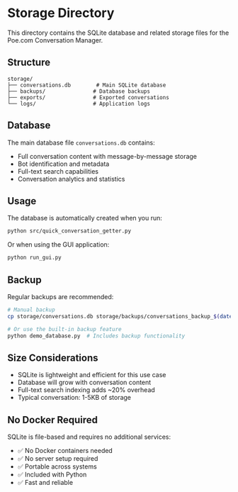 # Storage Directory

This directory contains the SQLite database and related storage files for the Poe.com Conversation Manager.

## Structure

```
storage/
├── conversations.db        # Main SQLite database
├── backups/               # Database backups
├── exports/               # Exported conversations
└── logs/                  # Application logs
```

## Database

The main database file `conversations.db` contains:
- Full conversation content with message-by-message storage
- Bot identification and metadata
- Full-text search capabilities
- Conversation analytics and statistics

## Usage

The database is automatically created when you run:
```bash
python src/quick_conversation_getter.py
```

Or when using the GUI application:
```bash
python run_gui.py
```

## Backup

Regular backups are recommended:
```bash
# Manual backup
cp storage/conversations.db storage/backups/conversations_backup_$(date +%Y%m%d_%H%M%S).db

# Or use the built-in backup feature
python demo_database.py  # Includes backup functionality
```

## Size Considerations

- SQLite is lightweight and efficient for this use case
- Database will grow with conversation content
- Full-text search indexing adds ~20% overhead
- Typical conversation: 1-5KB of storage

## No Docker Required

SQLite is file-based and requires no additional services:
- ✅ No Docker containers needed
- ✅ No server setup required
- ✅ Portable across systems
- ✅ Included with Python
- ✅ Fast and reliable